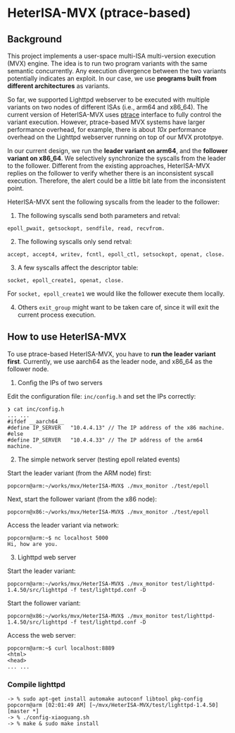 HeterISA-MVX (ptrace-based)
===

## Background

This project implements a user-space multi-ISA multi-version execution (MVX) engine. The idea is to run two program variants with the same semantic concurrently. Any execution divergence between the two variants potentially indicates an exploit. In our case, we use **programs built from different architectures** as variants.

So far, we supported Lighttpd webserver to be executed with multiple variants on two nodes of different ISAs (i.e., arm64 and x86\_64).
The current version of HeterISA-MVX uses [ptrace](https://en.wikipedia.org/wiki/Ptrace) interface to fully control the variant execution. However, ptrace-based MVX systems have larger performance overhead, for example, there is about *10x* performance overhead on the Lighttpd webserver running on top of our MVX prototpye.

In our current design, we run the **leader variant on arm64**, and the **follower variant on x86\_64**. We selectively
synchronize the syscalls from the leader to the follower. Different from the existing approaches, HeterISA-MVX replies 
on the follower to verify whether there is an inconsistent syscall execution. Therefore, the alert could be a little
bit late from the inconsistent point.

HeterISA-MVX sent the following syscalls from the leader to the follower:

1) The following syscalls send both parameters and retval:
```
epoll_pwait, getsockopt, sendfile, read, recvfrom.
```

2) The following syscalls only send retval:
```
accept, accept4, writev, fcntl, epoll_ctl, setsockopt, openat, close.
```

3) A few syscalls affect the descriptor table:
```
socket, epoll_create1, openat, close.
```
For `socket, epoll_create1` we would like the follower execute them locally.

4) Others
`exit_group` might want to be taken care of, since it will exit the current process execution.

## How to use HeterISA-MVX

To use ptrace-based HeterISA-MVX, you have to **run the leader variant first**. Currently, we use aarch64 as the leader node, and x86_64 as the follower node.

1) Config the IPs of two servers

Edit the configuration file: `inc/config.h` and set the IPs correctly:
```
❯ cat inc/config.h
... ...
#ifdef __aarch64__
#define IP_SERVER	"10.4.4.13"	// The IP address of the x86 machine.
#else
#define IP_SERVER	"10.4.4.33"	// The IP address of the arm64 machine.
```

2) The simple network server (testing epoll related events)

Start the leader variant (from the ARM node) first:
```
popcorn@arm:~/works/mvx/HeterISA-MVX$ ./mvx_monitor ./test/epoll
```

Next, start the follower variant (from the x86 node):
```
popcorn@x86:~/works/mvx/HeterISA-MVX$ ./mvx_monitor ./test/epoll
```

Access the leader variant via network:
```
popcorn@arm:~$ nc localhost 5000
Hi, how are you.
```

3) Lighttpd web server

Start the leader variant:
```
popcorn@arm:~/works/mvx/HeterISA-MVX$ ./mvx_monitor test/lighttpd-1.4.50/src/lighttpd -f test/lighttpd.conf -D
```

Start the follower variant:
```
popcorn@x86:~/works/mvx/HeterISA-MVX$ ./mvx_monitor test/lighttpd-1.4.50/src/lighttpd -f test/lighttpd.conf -D
```

Access the web server:
```
popcorn@arm:~$ curl localhost:8889
<html>
<head>
... ...
```

### Compile lighttpd
```
-> % sudo apt-get install automake autoconf libtool pkg-config
popcorn@arm [02:01:49 AM] [~/mvx/HeterISA-MVX/test/lighttpd-1.4.50] [master *]
-> % ./config-xiaoguang.sh
-> % make & sudo make install
```